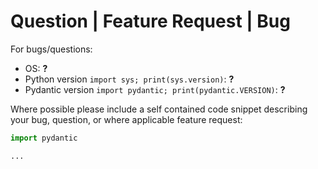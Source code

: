 <!-- Questions, Feature Requests, and Bug Reports are all welcome -->
<!-- delete as applicable: -->
# Question | Feature Request | Bug

For bugs/questions:
* OS: **?**
* Python version `import sys; print(sys.version)`: **?**
* Pydantic version `import pydantic; print(pydantic.VERSION)`: **?**

Where possible please include a self contained code snippet describing your 
bug, question, or where applicable feature request:

```py
import pydantic

...
```
